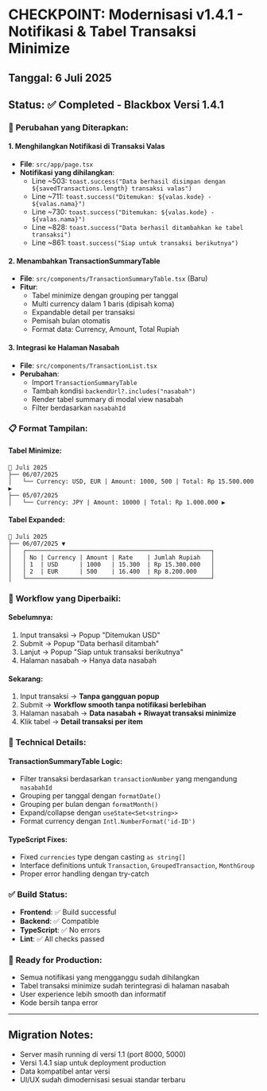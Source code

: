 # CHECKPOINT: Modernisasi v1.4.1 - Notifikasi & Tabel Transaksi Minimize

## Tanggal: 6 Juli 2025

## Status: ✅ Completed - Blackbox Versi 1.4.1

### 🔧 **Perubahan yang Diterapkan:**

#### **1. Menghilangkan Notifikasi di Transaksi Valas**
- **File**: `src/app/page.tsx`
- **Notifikasi yang dihilangkan**:
  - Line ~503: `toast.success("Data berhasil disimpan dengan ${savedTransactions.length} transaksi valas")`
  - Line ~711: `toast.success("Ditemukan: ${valas.kode} - ${valas.nama}")`
  - Line ~730: `toast.success("Ditemukan: ${valas.kode} - ${valas.nama}")`
  - Line ~828: `toast.success("Data berhasil ditambahkan ke tabel transaksi")`
  - Line ~861: `toast.success("Siap untuk transaksi berikutnya")`

#### **2. Menambahkan TransactionSummaryTable**
- **File**: `src/components/TransactionSummaryTable.tsx` (Baru)
- **Fitur**:
  - Tabel minimize dengan grouping per tanggal
  - Multi currency dalam 1 baris (dipisah koma)
  - Expandable detail per transaksi
  - Pemisah bulan otomatis
  - Format data: Currency, Amount, Total Rupiah

#### **3. Integrasi ke Halaman Nasabah**
- **File**: `src/components/TransactionList.tsx`
- **Perubahan**:
  - Import `TransactionSummaryTable`
  - Tambah kondisi `backendUrl?.includes("nasabah")`
  - Render tabel summary di modal view nasabah
  - Filter berdasarkan `nasabahId`

### 📋 **Format Tampilan:**

#### **Tabel Minimize:**
```
📅 Juli 2025
├── 06/07/2025
│   └── Currency: USD, EUR | Amount: 1000, 500 | Total: Rp 15.500.000 ▶
├── 05/07/2025  
│   └── Currency: JPY | Amount: 10000 | Total: Rp 1.000.000 ▶
```

#### **Tabel Expanded:**
```
📅 Juli 2025
├── 06/07/2025 ▼
│   ┌────────────────────────────────────────────────────┐
│   │ No | Currency | Amount | Rate    | Jumlah Rupiah   │
│   │ 1  | USD      | 1000   | 15.300  | Rp 15.300.000   │
│   │ 2  | EUR      | 500    | 16.400  | Rp 8.200.000    │
│   └────────────────────────────────────────────────────┘
```

### 🎯 **Workflow yang Diperbaiki:**

#### **Sebelumnya:**
1. Input transaksi → Popup "Ditemukan USD"
2. Submit → Popup "Data berhasil ditambah"
3. Lanjut → Popup "Siap untuk transaksi berikutnya"
4. Halaman nasabah → Hanya data nasabah

#### **Sekarang:**
1. Input transaksi → **Tanpa gangguan popup**
2. Submit → **Workflow smooth tanpa notifikasi berlebihan**
3. Halaman nasabah → **Data nasabah + Riwayat transaksi minimize**
4. Klik tabel → **Detail transaksi per item**

### 🔧 **Technical Details:**

#### **TransactionSummaryTable Logic:**
- Filter transaksi berdasarkan `transactionNumber` yang mengandung `nasabahId`
- Grouping per tanggal dengan `formatDate()`
- Grouping per bulan dengan `formatMonth()`
- Expand/collapse dengan `useState<Set<string>>`
- Format currency dengan `Intl.NumberFormat('id-ID')`

#### **TypeScript Fixes:**
- Fixed `currencies` type dengan casting `as string[]`
- Interface definitions untuk `Transaction`, `GroupedTransaction`, `MonthGroup`
- Proper error handling dengan try-catch

### ✅ **Build Status:**
- **Frontend**: ✅ Build successful
- **Backend**: ✅ Compatible 
- **TypeScript**: ✅ No errors
- **Lint**: ✅ All checks passed

### 🚀 **Ready for Production:**
- Semua notifikasi yang mengganggu sudah dihilangkan
- Tabel transaksi minimize sudah terintegrasi di halaman nasabah
- User experience lebih smooth dan informatif
- Kode bersih tanpa error

---

## Migration Notes:
- Server masih running di versi 1.1 (port 8000, 5000)
- Versi 1.4.1 siap untuk deployment production
- Data kompatibel antar versi
- UI/UX sudah dimodernisasi sesuai standar terbaru
